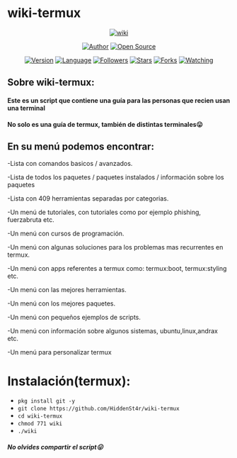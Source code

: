 # wiki-termux

<p align="center">
<a href="#"><img title="wiki" src="https://emailspoofbyharris.000webhostapp.com/pro/wiki.png"></a>
</p>
<p align="center">
<a href="https://github.com/HiddenSt4r"><img title="Author" src="https://img.shields.io/badge/Author-HiddenSt4r-svg?style=for-the-badge&logo=github"></a>
<a href="#"><img title="Open Source" src="https://img.shields.io/badge/Open%20Source-%E2%9D%A4-green?style=for-the-badge"></a>
</p>

<div align="center">
<a href="#"><img title="Version" src="https://img.shields.io/badge/Version-2.5-green.svg?style=flat-square"></a>
<a href="#"><img title="Language" src="https://badges.frapsoft.com/bash/v1/bash.png?v=103"></a>
<a href="https://github.com/HiddenSt4r/followers"><img title="Followers" src="https://img.shields.io/github/followers/HiddenSt4r?color=blue&style=flat-square"></a>
<a href="https://github.com/HiddenSt4r/wiki-termux/stargazers/"><img title="Stars" src="https://img.shields.io/github/stars/HiddenSt4r/wiki-termux?color=red&style=flat-square"></a>
<a href="https://github.com/HiddenSt4r/wiki-termux/network/members"><img title="Forks" src="https://img.shields.io/github/forks/HiddenSt4r/wiki-termux?color=red&style=flat-square"></a>
<a href="https://github.com/HiddenSt4r/wiki-termux/watchers"><img title="Watching" src="https://img.shields.io/github/watchers/HiddenSt4r/wiki-termux?label=Watchers&color=blue&style=flat-square"></a>

</div>

## Sobre wiki-termux:

#### Este es un script que contiene una guía para las personas que recien usan una terminal
#### No solo es una guía de termux, también de distintas terminales😛

## En su menú podemos encontrar:

-Lista con comandos basicos / avanzados.

-Lista de todos los paquetes / paquetes instalados / información sobre los paquetes

-Lista con 409 herramientas separadas por categorias.

-Un menú de tutoriales, con tutoriales como por ejemplo phishing, fuerzabruta etc.

-Un menú con cursos de programación.

-Un menú con algunas soluciones para los problemas mas recurrentes en termux.

-Un menú con apps referentes a termux como: termux:boot, termux:styling etc.

-Un menú con las mejores herramientas.

-Un menú con los mejores paquetes.

-Un menú con pequeños ejemplos de scripts.

-Un menú con información sobre algunos sistemas, ubuntu,linux,andrax etc.

-Un menú para personalizar termux


# Instalación(termux):

* `pkg install git -y`
* `git clone https://github.com/HiddenSt4r/wiki-termux`
* `cd wiki-termux`
* `chmod 771 wiki`
* `./wiki`

##### No olvides compartir el script😛
